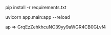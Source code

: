 pip install -r requirements.txt

uvicorn app.main:app --reload

ap => GrqEzZehkhcuNC39yy9aWGR4CB0GLvf4
